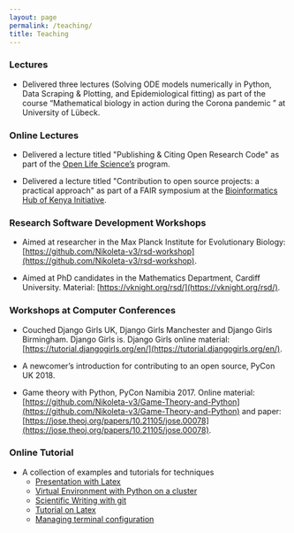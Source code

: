 ```yaml
---
layout: page
permalink: /teaching/
title: Teaching
---
```


### Lectures

- Delivered three lectures (Solving ODE models numerically in Python, Data
Scraping & Plotting, and Epidemiological fitting) as part of the course
“Mathematical biology in action during the Corona pandemic ” at University of
Lübeck.

### Online Lectures

- Delivered a lecture titled "Publishing & Citing Open Research Code" as part of the
  [Open Life Science’s](https://openlifesci.org) program.

- Delivered a lecture titled "Contribution to open source projects: a practical
approach" as part of a FAIR symposium at the [Bioinformatics Hub of Kenya
Initiative](https://bhki.org).

### Research Software Development Workshops

- Aimed at researcher in the Max Planck Institute
  for Evolutionary Biology: [https://github.com/Nikoleta-v3/rsd-workshop](https://github.com/Nikoleta-v3/rsd-workshop).

-  Aimed at PhD candidates in the Mathematics Department,
  Cardiff University. Material: [https://vknight.org/rsd/](https://vknight.org/rsd/).

### Workshops at Computer Conferences

- Couched Django Girls UK, Django Girls Manchester and  Django Girls Birmingham.
Django Girls is. Django Girls online material: [https://tutorial.djangogirls.org/en/](https://tutorial.djangogirls.org/en/).

- A newcomer’s introduction for contributing to an open source, PyCon UK 2018.

- Game theory with Python, PyCon Namibia 2017. Online material:
[https://github.com/Nikoleta-v3/Game-Theory-and-Python](https://github.com/Nikoleta-v3/Game-Theory-and-Python)
and paper: [https://jose.theoj.org/papers/10.21105/jose.00078](https://jose.theoj.org/papers/10.21105/jose.00078).



### Online Tutorial

- A collection of examples and tutorials for techniques
  - [Presentation with Latex](https://github.com/Nikoleta-v3/talks/tree/master/lightning-talks/presentation%20with%20Latex)
  - [Virtual Environment with Python on a cluster](https://github.com/DYNOSOBs/DYNOSOB-tutorials/blob/main/src/virtual-env-with-python-on-cluster.md)
  - [Scientific Writing with git](https://github.com/DYNOSOBs/DYNOSOB-scientific-writing-with-git)
  - [Tutorial on Latex]([src/latex.md](https://github.com/DYNOSOBs/DYNOSOB-tutorials/blob/main/src/latex.md))
  - [Managing terminal configuration]([src/terminal_style.md](https://github.com/DYNOSOBs/DYNOSOB-tutorials/blob/main/src/terminal_style.md))